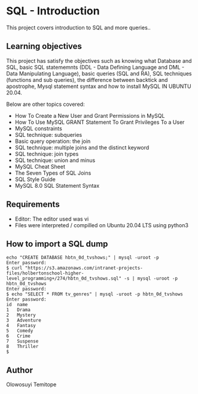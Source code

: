# SQL - Introduction

This project covers introduction to SQL and more queries..
## Learning objectives
This project has satisfy the objectives such as knowing what Database and SQL, basic SQL statememnts (DDL - Data Defining Language and DML - Data Manipulating Language), basic queries (SQL and RA), SQL techniques (functions and sub queries), the difference between backtick and apostrophe, Mysql statement syntax and how to install MySQL IN UBUNTU 20.04.

Below are other topics covered:

* How To Create a New User and Grant Permissions in MySQL
* How To Use MySQL GRANT Statement To Grant Privileges To a User
* MySQL constraints
* SQL technique: subqueries
* Basic query operation: the join
* SQL technique: multiple joins and the distinct keyword
* SQL technique: join types
* SQL technique: union and minus
* MySQL Cheat Sheet
* The Seven Types of SQL Joins
* SQL Style Guide
* MySQL 8.0 SQL Statement Syntax
## Requirements

* Editor: The editor used was vi
* Files were interpreted / compilled on Ubuntu 20.04 LTS using python3
## How to import a SQL dump
```
echo "CREATE DATABASE hbtn_0d_tvshows;" | mysql -uroot -p
Enter password: 
$ curl "https://s3.amazonaws.com/intranet-projects-files/holbertonschool-higher-level_programming+/274/hbtn_0d_tvshows.sql" -s | mysql -uroot -p hbtn_0d_tvshows
Enter password: 
$ echo "SELECT * FROM tv_genres" | mysql -uroot -p hbtn_0d_tvshows
Enter password: 
id  name
1   Drama
2   Mystery
3   Adventure
4   Fantasy
5   Comedy
6   Crime
7   Suspense
8   Thriller
$
```
## Author
Olowosuyi Temitope
